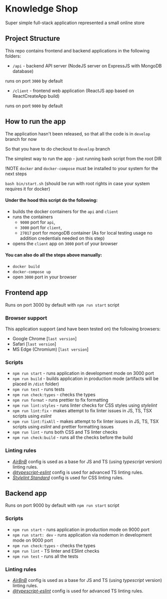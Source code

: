# Knowledge Shop

Super simple full-stack application represented  a small online store

## Project Structure

This repo contains frontend and backend applications in the following folders:

* `/api` - backend API server (NodeJS server on ExpressJS with MongoDB database)

runs on port `3000` by default

* `/client` - frontend web application (ReactJS app based on ReactCreateApp build)

runs on port `9000` by default

## How to run the app

The application hasn't been released, so that all the code is in `develop` branch for now

So that you have to do checkout to `develop` branch

The simplest way to run the app - just running bash script from the root DIR

!NOTE `docker` and `docker-compose` must be installed to your system for the next steps

`bash bin/start.sh` (should be run with root rights in case your system requires it for docker)

#### Under the hood this script do the following:

* builds the docker containers for the `api` and `client`
* runs the containers
  - `9000` port for `api`,
  - `3000` port for `client`,
  - `27017` port for mongoDB container (As for local testing usage no addition credentials needed on this step)
* opens the `client` app on `3000` port of your browser

#### You can also do all the steps above manually:

- `docker build`
- `docker-compose up`
- open `3000` port in your browser

## Frontend app

Runs on port 3000 by default with `npm run start` script

### Browser support

This application support (and have been tested on) the following browsers:

- Google Chrome [`last version`]
- Safari [`last version`]
- MS Edge (Chromium) [`last version`]

### Scripts

- `npm run start` - runs application in development mode on 3000 port
- `npm run build` - builds application in production mode (artifacts will be placed in `/dist` folder)
- `npm run test` - runs tests
- `npm run check:types` - checks the types
- `npm run format` - runs prettier to fix formatting
- `npm run lint:styles` - runs linter checks for CSS styles using _stylelint_
- `npm run lint:fix` - makes attempt to fix linter issues in JS, TS, TSX scripts using _eslint_
- `npm run lint:fixAll` - makes attempt to fix linter issues in JS, TS, TSX scripts using _eslint_ and prettier formatting issues
- `npm run lint` - runs both CSS and TS linter checks
- `npm run check:build` - runs all the checks before the build

### Linting rules

- _[AirBnB](https://www.npmjs.com/package/eslint-config-airbnb)_ config is used as a base for JS and TS (using _typescript_ version) linting rules.
- _[@typescript-eslint](https://github.com/typescript-eslint/typescript-eslint)_ config is used for advanced TS linting rules.
- _[Stylelint Standard](https://github.com/stylelint/stylelint-config-standard)_ config is used for CSS linting rules.

## Backend app

Runs on port 9000 by default with `npm run start` script

### Scripts

- `npm run start` - runs application in production mode on 9000 port
- `npm run start: dev` - runs application via nodemon in development mode on 9000 port
- `npm run check:types` - checks the types
- `npm run lint` - TS linter and ESlint checks
- `npm run test` - runs all the tests

### Linting rules

- _[AirBnB](https://www.npmjs.com/package/eslint-config-airbnb)_ config is used as a base for JS and TS (using _typescript_ version) linting rules.
- _[@typescript-eslint](https://github.com/typescript-eslint/typescript-eslint)_ config is used for advanced TS linting rules.
